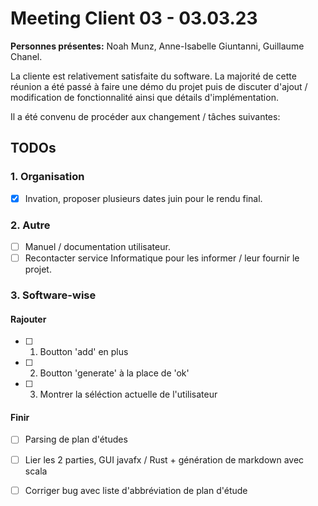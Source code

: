 # Meeting Client 03 - 03.03.23

__Personnes présentes:__ Noah Munz, Anne-Isabelle Giuntanni, Guillaume Chanel.

La cliente est relativement satisfaite du software. La majorité de cette réunion a
été passé à faire une démo du projet puis de discuter d'ajout / modification de fonctionnalité
ainsi que détails d'implémentation.

Il a été convenu de procéder aux changement / tâches suivantes:


##  TODOs

### 1. Organisation

- [x] Invation, proposer plusieurs dates juin pour le rendu final.


### 2. Autre

- [ ] Manuel / documentation utilisateur.
- [ ] Recontacter service Informatique pour les informer / leur fournir le projet.

### 3. Software-wise

#### Rajouter 

- [ ] 1. Boutton 'add' en plus
- [ ] 2. Boutton 'generate' à la place de 'ok'
- [ ] 3. Montrer la séléction actuelle de l'utilisateur

#### Finir

- [ ] Parsing de plan d'études
- [ ] Lier les 2 parties, GUI javafx / Rust + génération de markdown avec scala
- [ ] Corriger bug avec liste d'abbréviation de plan d'étude



